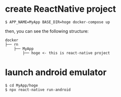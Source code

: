 # create ReactNative project
```
$ APP_NAME=MyApp BASE_DIR=hoge docker-compose up
```
then, you can see the following structure:

```
docker
├── rn
    ├── MyApp
        ├── hoge <- this is react-native project
```

# launch android emulator
```
$ cd MyApp/hoge
$ npx react-native run-android
```